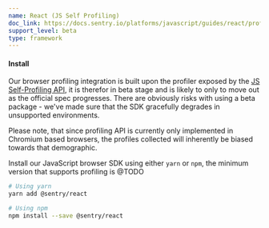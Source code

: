 ```yaml
---
name: React (JS Self Profiling)
doc_link: https://docs.sentry.io/platforms/javascript/guides/react/profiling/
support_level: beta
type: framework
---
```


#### Install

Our browser profiling integration is built upon the profiler exposed by the [JS Self-Profiling API](https://wicg.github.io/js-self-profiling/), it is therefor in beta stage and is likely to only to move out as the official spec progresses. There are obviously risks with using a beta package - we've made sure that the SDK gracefully degrades in unsupported environments.

Please note, that since profiling API is currently only implemented in Chromium based browsers, the profiles collected will inherently be biased towards that demographic.

Install our JavaScript browser SDK using either `yarn` or `npm`, the minimum version that supports profiling is @TODO

```bash
# Using yarn
yarn add @sentry/react

# Using npm
npm install --save @sentry/react
```
